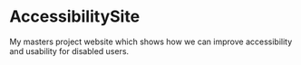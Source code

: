 # AccessibilitySite
My masters project website which shows how we can improve accessibility and usability for disabled users.
